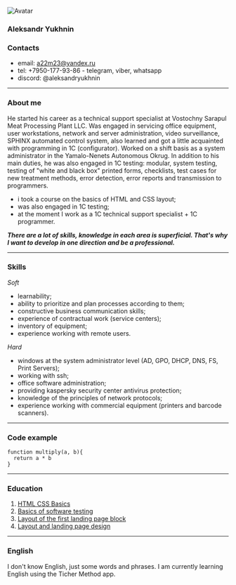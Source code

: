 ![Avatar](https://aleksandryukhnin.github.io/images/avatar.png)

### Aleksandr Yukhnin

### Contacts
* email: a22m23@yandex.ru
* tel: +7950-177-93-86 - telegram, viber, whatsapp
* discord: @aleksandryukhnin

---
### About me
He started his career as a technical support specialist at Vostochny Sarapul Meat Processing Plant LLC. 
Was engaged in servicing office equipment, user workstations, network and server administration, video surveillance, SPHINX automated control system,
also learned and got a little acquainted with programming in 1C (configurator). Worked on a shift basis as a system administrator in the Yamalo-Nenets Autonomous Okrug.
In addition to his main duties, he was also engaged in 1C testing: modular, system testing, testing of "white and black box" printed forms, checklists, test cases for new treatment methods, error detection, error reports and transmission to programmers. 
* i took a course on the basics of HTML and CSS layout;
* was also engaged in 1C testing;
* at the moment I work as a 1C technical support specialist + 1C programmer.


***There are a lot of skills, knowledge in each area is superficial. That's why I want to develop in one direction and be a professional.***

---
### Skills
*Soft*
* learnability;
* ability to prioritize and plan processes according to them;
* constructive business communication skills;
* experience of contractual work (service centers);
* inventory of equipment;
* experience working with remote users.

*Hard*
* windows at the system administrator level (AD, GPO, DHCP, DNS, FS, Print Servers);
* working with ssh;
* office software administration;
* providing kaspersky security center antivirus protection;
* knowledge of the principles of network protocols;
* experience working with commercial equipment (printers and barcode scanners).
---
### Code example
```
function multiply(a, b){
  return a * b
}
```
---
### Education
1. [HTML CSS Basics](https://disk.yandex.ru/i/d_VJZd-MYEX98Q "Course on the basics of html css layout")
2. [Basics of software testing](https://disk.yandex.ru/i/R6IcKm_3A2CdbA "Course on the basics of software testing")
3. [Layout of the first landing page block](https://aleksandryukhnin.github.io/works/gefest/index.html "Gefest")
4. [Layout and landing page design](https://aleksandryukhnin.github.io/works/LPtheatre/index.html "State Theater")

---
### English
I don't know English, just some words and phrases. I am currently learning English using the Ticher Method app.
